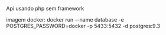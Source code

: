 Api usando php sem framework

imagem docker: docker run --name database -e POSTGRES_PASSWORD=docker -p 5433:5432 -d postgres:9.3
